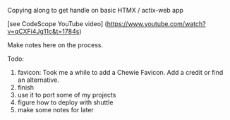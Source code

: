 Copying along to get handle on basic HTMX / actix-web app

[see CodeScope YouTube video] (https://www.youtube.com/watch?v=qCXFi4Jg11c&t=1784s)

Make notes here on the process.

Todo:
1) favicon: Took me a while to add a Chewie Favicon. Add a credit or find an alternative.
2) finish
3) use it to port some of my projects
4) figure how to deploy with shuttle
5) make some notes for later
